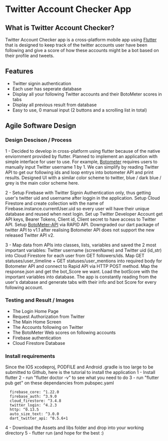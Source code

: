 # Twitter Account Checker App

## What is Twitter Account Checker? 
Twitter Account Checker app is a cross-platform mobile app using [Flutter](https://github.com/flutter/flutter) that is designed to keep track of the
twitter accounts user have been following and give a score of how these accounts might be a bot based on their profile and tweets.

## Features
- Twitter signin authentication
- Each user has seperate database
- Display all your following Twitter accounts and their BotoMeter scores in tabs
- Display all previous result from database
- Easy to use, 0 manual input (2 buttons and a scrolling list in total)

## Agile Software Design

### Design Descison / Process
1 - Decided to develop in cross-platform using flutter because of the native enviornment provided by flutter. Planned to implement an application with simple interface for user to use. For example, [Botometer](https://botometer.osome.iu.edu) requires users to manually input Twitter username 1 by 1. We can simplify by reading Twitter API to get our following ids and loop entrys into botometer API and print results. Designed UI with a similar color scheme to twitter, blue / dark blue / grey is the main color scheme here.

2 - Setup Firebase with Twitter Signin Authentication only, thus getting user's twitter uid and username after loggin in the application. Setup Cloud Firestore and create collection with the name of Firebase.instance.currentUser.uid so every user will have their unique database and reused when next login. Set up Twitter Developer Account get API keys, Bearer Tokens, Client id, Client secret to have access to Twitter API. Setup [BotoMeter-API](https://rapidapi.com/OSoMe/api/botometer-pro) via RAPID API. Downgraded our dart package of twitter API to v1.1 after realising Botometer API does not support the new released Twitter API v2.

3 - Map data from APIs into classes, lists, variables and saved the 2 most important variables: Twitter username (screenName) and Twitter uid (id_str) into Cloud Firestore for each user from GET followers/ids. Map GET statuses/user_timeline + GET statuses/user_mentions into required body for Botometer API and connect to Rapid API via HTTP POST method. Map the response.json and get the bot_Score we want. Load the botScore with the important variables into database. The app is constantly reading from the user's database and generate tabs with their info and bot Score for every following account.

### Testing and Result / Images
* The Login Home Page
* Request Authorization from Twitter
* The Main Home Screen
* The Accounts following on Twitter
* The BotoMeter Web scores on following accounts
* Firebase authentication
* Cloud Firestore Database

### Install requirements
Since the IOS xcodeproj, PODFILE and Android .gradle is too large to be submitted to Github, here is the tutorial to install the application
1 - Install flutter 
2 - run "flutter doctor -v" to see what you need to do
3 - run "flutter pub get" on these dependancies from pubspec.yaml
```cupertino_icons: ^1.0.2
  firebase_core: ^1.22.0
  firebase_auth: ^3.9.0
  cloud_firestore: ^3.4.8
  twitter_login: ^4.2.3
  http: ^0.13.5
  auto_size_text: ^3.0.0
  dart_twitter_api: ^0.5.6+1
 ```
 4 - Download the Assets and libs folder and drop into your working directory
 5 - flutter run (and hope for the best :)
